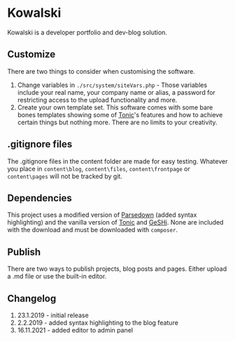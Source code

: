 # Kowalski

Kowalski is a developer portfolio and dev-blog solution.

## Customize

There are two things to consider when customising the software.

1. Change variables in ```./src/system/siteVars.php``` - Those variables include your real name, your company name or alias, a password for restricting access to the upload functionality and more.
2. Create your own template set. This software comes with some bare bones templates showing some of [Tonic][2]'s features and how to achieve certain things but nothing more. There are no limits to your creativity.

## .gitignore files

The .gitignore files in the content folder are made for easy testing. Whatever you place in ```content\blog```, ```content\files```, ```content\frontpage``` or ```content\pages``` will not be tracked by git.

## Dependencies

This project uses a modified version of [Parsedown][1] (added syntax highlighting) and the vanilla version of [Tonic][2] and [GeSHi][3]. None are included with the download and must be downloaded with `composer`.

## Publish

There are two ways to publish projects, blog posts and pages. Either upload a .md file or use the built-in editor.

## Changelog

1. 23.1.2019 - initial release
2. 2.2.2019 - added syntax highlighting to the blog feature
3. 16.11.2021 - added editor to admin panel

[1]: https://github.com/erusev/parsedown
[2]: https://github.com/rgamba/Tonic
[3]: http://qbnz.com/highlighter/